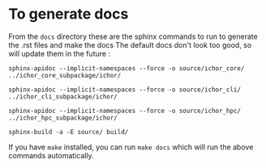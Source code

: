 # To generate docs

From the `docs` directory these are the sphinx commands to run to generate the .rst files and make the docs
The default docs don't look too good, so will update them in the future
:

```
sphinx-apidoc --implicit-namespaces --force -o source/ichor_core/ ../ichor_core_subpackage/ichor/

sphinx-apidoc --implicit-namespaces --force -o source/ichor_cli/ ../ichor_cli_subpackage/ichor/

sphinx-apidoc --implicit-namespaces --force -o source/ichor_hpc/ ../ichor_hpc_subpackage/ichor/

sphinx-build -a -E source/ build/
```

If you have `make` installed, you can run `make docs` which will run the
above commands automatically.
